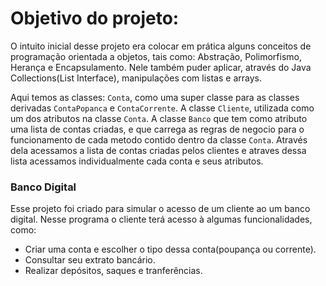 # Objetivo do projeto:
O intuito inicial desse projeto era colocar em prática alguns conceitos de programação orientada a objetos, tais como: Abstração, Polimorfismo,
Herança e Encapsulamento. Nele também puder aplicar, através do Java Collections(List Interface), manipulações com listas e arrays.

Aqui temos as classes: `Conta`, como uma super classe para as classes derivadas `ContaPopanca` e `ContaCorrente`. 
A classe `Cliente`, utilizada como um dos atributos na classe `Conta`.
A classe `Banco` que tem como atributo uma lista de contas criadas, e que carrega as regras de negocio para o funcionamento de cada metodo contido dentro da classe `Conta`. Através dela acessamos a lista
de contas criadas pelos clientes e atraves dessa lista acessamos individualmente cada conta e seus atributos. 

### Banco Digital
Esse projeto foi criado para simular o acesso de um cliente ao um banco digital. 
Nesse programa o cliente terá acesso à algumas funcionalidades, como: 
- Criar uma conta e escolher o tipo dessa conta(poupança ou corrente).
- Consultar seu extrato bancário.
- Realizar depósitos, saques e tranferências.


